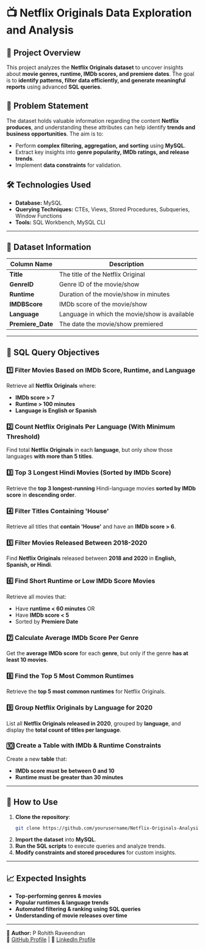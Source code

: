 # 📺 Netflix Originals Data Exploration and Analysis

## 📌 Project Overview
This project analyzes the **Netflix Originals dataset** to uncover insights about **movie genres, runtime, IMDb scores, and premiere dates**. The goal is to **identify patterns, filter data efficiently, and generate meaningful reports** using advanced **SQL queries**.

## 🎯 Problem Statement
The dataset holds valuable information regarding the content **Netflix produces**, and understanding these attributes can help identify **trends and business opportunities**. The aim is to:
- Perform **complex filtering, aggregation, and sorting** using **MySQL**.
- Extract key insights into **genre popularity, IMDb ratings, and release trends**.
- Implement **data constraints** for validation.

## 🛠️ Technologies Used
- **Database:** MySQL
- **Querying Techniques:** CTEs, Views, Stored Procedures, Subqueries, Window Functions
- **Tools:** SQL Workbench, MySQL CLI

---

## 📂 Dataset Information
| Column Name     | Description |
|----------------|-------------|
| **Title**         | The title of the Netflix Original  |
| **GenreID**       | Genre ID of the movie/show  |
| **Runtime**       | Duration of the movie/show in minutes  |
| **IMDBScore**     | IMDb score of the movie/show  |
| **Language**      | Language in which the movie/show is available  |
| **Premiere_Date** | The date the movie/show premiered  |

---

## 🚀 SQL Query Objectives

### **1️⃣ Filter Movies Based on IMDb Score, Runtime, and Language**
Retrieve all **Netflix Originals** where:
- **IMDb score > 7**
- **Runtime > 100 minutes**
- **Language is English or Spanish**

### **2️⃣ Count Netflix Originals Per Language (With Minimum Threshold)**
Find total **Netflix Originals** in each **language**, but only show those languages **with more than 5 titles**.

### **3️⃣ Top 3 Longest Hindi Movies (Sorted by IMDb Score)**
Retrieve the **top 3 longest-running** Hindi-language movies **sorted by IMDb score** in **descending order**.

### **4️⃣ Filter Titles Containing 'House'**
Retrieve all titles that **contain 'House'** and have an **IMDb score > 6**.

### **5️⃣ Filter Movies Released Between 2018-2020**
Find **Netflix Originals** released between **2018 and 2020** in **English, Spanish, or Hindi**.

### **6️⃣ Find Short Runtime or Low IMDb Score Movies**
Retrieve all movies that:
- Have **runtime < 60 minutes** OR
- Have **IMDb score < 5**
- Sorted by **Premiere Date**

### **7️⃣ Calculate Average IMDb Score Per Genre**
Get the **average IMDb score** for each **genre**, but only if the genre **has at least 10 movies**.

### **8️⃣ Find the Top 5 Most Common Runtimes**
Retrieve the **top 5 most common runtimes** for Netflix Originals.

### **9️⃣ Group Netflix Originals by Language for 2020**
List all **Netflix Originals released in 2020**, grouped by **language**, and display the **total count of titles per language**.

### **🔟 Create a Table with IMDb & Runtime Constraints**
Create a new **table** that:
- **IMDb score must be between 0 and 10**
- **Runtime must be greater than 30 minutes**

---

## 🚀 How to Use
1. **Clone the repository**:
   ```sh
   git clone https://github.com/yourusername/Netflix-Originals-Analysis.git
   ```
2. **Import the dataset** into **MySQL**.
3. **Run the SQL scripts** to execute queries and analyze trends.
4. **Modify constraints and stored procedures** for custom insights.

---

## 📈 Expected Insights
- **Top-performing genres & movies**
- **Popular runtimes & language trends**
- **Automated filtering & ranking using SQL queries**
- **Understanding of movie releases over time**

---

📌 **Author:** P Rohith Raveendran  
🔗 [GitHub Profile](https://github.com/rohithr2511) | 🔗 [LinkedIn Profile](https://www.linkedin.com/in/p-rohith-raveendran-dataanalyst/)  

